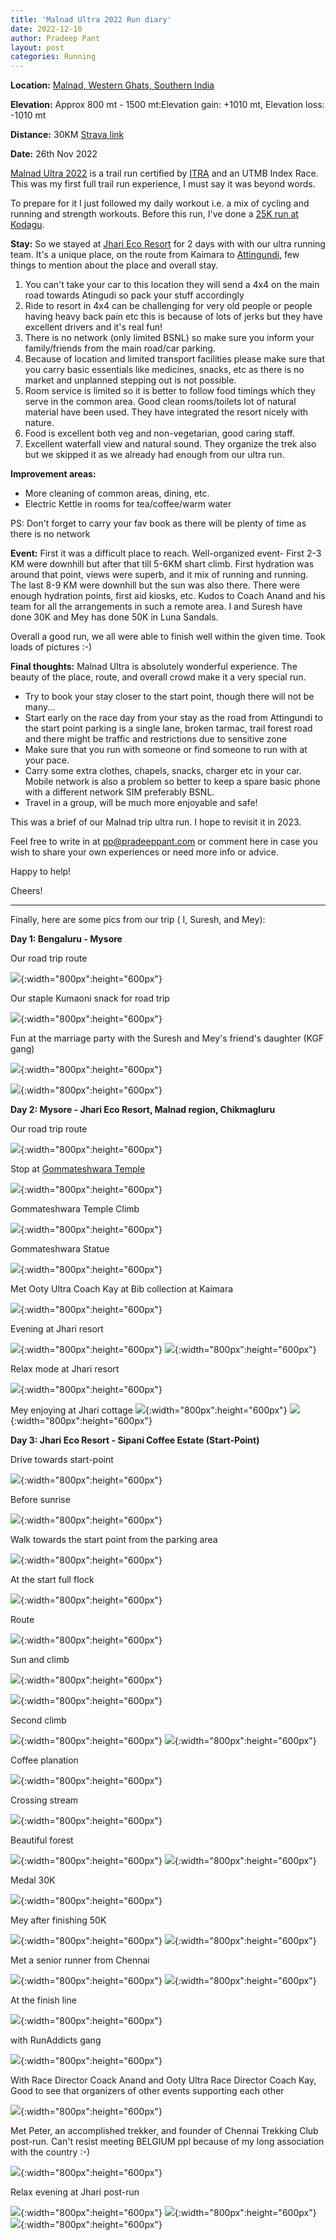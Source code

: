 ```yaml
---
title: 'Malnad Ultra 2022 Run diary'
date: 2022-12-10
author: Pradeep Pant
layout: post
categories: Running
---
```


**Location:** [Malnad, Western Ghats, Southern India](https://en.wikipedia.org/wiki/Malenadu)

**Elevation:** Approx 800 mt - 1500 mt:Elevation gain: +1010 mt, Elevation loss: -1010 mt

**Distance:** 30KM [Strava link](https://www.strava.com/activities/8169402700)

**Date:** 26th Nov 2022

[Malnad Ultra 2022](https://malnadultra.com/) is a trail run certified by [ITRA](https://itra.run/Races/RaceDetails/Malnad.Ultra.Malnad.Ultra.30.K/2023/78406was) and an UTMB Index Race. This was my first full trail run experience, I must say it was beyond words.

To prepare for it I just followed my daily workout i.e. a mix of cycling and running and strength workouts. Before this run, I've done a [25K run at Kodagu](https://www.strava.com/activities/7825696133).

**Stay:**
So we stayed at [Jhari Eco Resort](https://www.google.com/maps/place/Jhari+Eco+Stay/@13.4222058,75.7417142,17z/data=!4m22!1m12!3m11!1s0x3bbad76619c6e1cf:0x3ce3f6c5e78f4a10!2sJhari+Eco+Stay!5m2!4m1!1i2!8m2!3d13.4222058!4d75.7417142!9m1!1b1!16s%2Fg%2F11cp5z5_r0!3m8!1s0x3bbad76619c6e1cf:0x3ce3f6c5e78f4a10!5m2!4m1!1i2!8m2!3d13.4222058!4d75.7417142!16s%2Fg%2F11cp5z5_r0?hl=en-GB&entry=ttu) for 2 days with with our ultra running team. It's a unique place, on the route from Kaimara to [Attingundi](https://en.wikipedia.org/wiki/Attigundi), few things to mention about the place and overall stay.
<ol>
<li>You can't take your car to this location they will send a 4x4 on the main road towards Atingudi so pack your stuff accordingly </li>
<li>Ride to resort in 4x4 can be challenging for very old people or people having heavy back pain etc this is because of lots of jerks but they have excellent drivers and it's real fun!</li>
<li>There is no network (only limited BSNL) so make sure you inform your family/friends from the main road/car parking.</li>
<li>Because of location and limited transport facilities please make sure that you carry basic essentials like medicines, snacks, etc as there is no market and unplanned stepping out is not possible.</li>
<li>Room service is limited so it is better to follow food timings which they serve in the common area. Good clean rooms/toilets lot of natural material have been used. They have integrated the resort nicely with nature.</li>
<li>Food is excellent both veg and non-vegetarian, good caring staff.</li>
<li>Excellent waterfall view and natural sound. They organize the trek also but we skipped it as we already had enough from our ultra run. </li>
</ol>

**Improvement areas:**
<ul>
<li>More cleaning of common areas, dining, etc.</li>
<li>Electric Kettle in rooms for tea/coffee/warm water</li>
</ul>
PS: Don't forget to carry your fav book as there will be plenty of time as there is no network 

**Event:** First it was a difficult place to reach. Well-organized event- First 2-3 KM were downhill but after that till 5-6KM shart climb. First hydration was around that point, views were superb, and it mix of running and running. The last 8-9 KM were downhill but the sun was also there. There were enough hydration points, first aid kiosks, etc. Kudos to Coach Anand and his team for all the arrangements in such a remote area. 
I and Suresh have done 30K and Mey has done 50K in Luna Sandals. 

Overall a good run, we all were able to finish well within the given time. Took loads of pictures :-) 


**Final thoughts:**
Malnad Ultra is absolutely wonderful experience. The beauty of the place, route, and overall crowd make it a very special run. 

<ul>
<li>Try to book your stay closer to the start point, though there will not be many... </li>
<li>Start early on the race day from your stay as the road from Attingundi to the start point parking is a single lane, broken tarmac, trail forest road and there might be traffic and restrictions due to sensitive zone </li>
<li>Make sure that you run with someone or find someone to run with at your pace. </li>
<li>Carry some extra clothes, chapels, snacks, charger etc in your car. Mobile network is also a problem so better to keep a spare basic phone with a different network SIM preferably BSNL. </li>
<li>Travel in a group, will be much more enjoyable and safe! </li>
</ul>

This was a brief of our Malnad trip ultra run. I hope to revisit it in 2023. 


Feel free to write in at [pp@pradeeppant.com](mailto:pp@pradeeppant.com) or comment here in case you wish to share your own experiences or need more info or advice.



Happy to help! 


Cheers!

-------------------------------------------------------------------------
Finally, here are some pics from our trip ( I, Suresh, and Mey):


**Day 1: Bengaluru - Mysore**

Our road trip route

![](/data/images/travel/malnad_ultra_2022/route_map_blr_mysore.jpg){:width="800px":height="600px"}

Our staple Kumaoni snack for road trip

![](/data/images/travel/malnad_ultra_2022/home_made_snacks.jpg){:width="800px":height="600px"}



Fun at the marriage party with the Suresh and Mey's friend's daughter (KGF gang)

![](/data/images/travel/malnad_ultra_2022/fun_at_marriage_party.jpg){:width="800px":height="600px"}

![](/data/images/travel/malnad_ultra_2022/fun_at_marriage_party1.jpg){:width="800px":height="600px"}


**Day 2: Mysore - Jhari Eco Resort, Malnad region, Chikmagluru**


Our road trip route

![](/data/images/travel/malnad_ultra_2022/route_map_mysore_jhari.jpg){:width="800px":height="600px"}

Stop at [Gommateshwara Temple](https://en.wikipedia.org/wiki/Gommateshwara_statue)

![](/data/images/travel/malnad_ultra_2022/gommateshwara_front.jpg){:width="800px":height="600px"}

Gommateshwara Temple Climb

![](/data/images/travel/malnad_ultra_2022/gommateshwara_climb.jpg){:width="800px":height="600px"}

Gommateshwara Statue

![](/data/images/travel/malnad_ultra_2022/gommateshwara_statue.jpg){:width="800px":height="600px"}

Met Ooty Ultra Coach Kay at Bib collection at Kaimara

![](/data/images/travel/malnad_ultra_2022/coach_kay_run_addicts.jpg){:width="800px":height="600px"}

Evening at Jhari resort

![](/data/images/travel/malnad_ultra_2022/jhari_view.jpg){:width="800px":height="600px"}
![](/data/images/travel/malnad_ultra_2022/jhari_dinner.jpg){:width="800px":height="600px"}


Relax mode at Jhari resort

![](/data/images/travel/malnad_ultra_2022/relax_at_jhari.jpg){:width="800px":height="600px"}

Mey enjoying at Jhari cottage
![](/data/images/travel/malnad_ultra_2022/jhari_cottage_mey.jpg){:width="800px":height="600px"}
![](/data/images/travel/malnad_ultra_2022/jhari_cottage.jpg){:width="800px":height="600px"}


**Day 3: Jhari Eco Resort - Sipani Coffee Estate (Start-Point)**

Drive towards start-point

![](/data/images/travel/malnad_ultra_2022/route_map_jhari_sipani.jpg){:width="800px":height="600px"}

Before sunrise

![](/data/images/travel/malnad_ultra_2022/towards_start_point.jpg){:width="800px":height="600px"}

Walk towards the start point from the parking area

![](/data/images/travel/malnad_ultra_2022/walk_towards_starting.jpg){:width="800px":height="600px"}

At the start full flock

![](/data/images/travel/malnad_ultra_2022/start_point_full_flock.jpg){:width="800px":height="600px"}

Route 

![](/data/images/travel/malnad_ultra_2022/route_view_open.jpg){:width="800px":height="600px"}

Sun and climb

![](/data/images/travel/malnad_ultra_2022/sun_and_climb.jpg){:width="800px":height="600px"}


![](/data/images/travel/malnad_ultra_2022/second_climb.jpg){:width="800px":height="600px"}

Second climb

![](/data/images/travel/malnad_ultra_2022/route_view_open.jpg){:width="800px":height="600px"}
![](/data/images/travel/malnad_ultra_2022/climb_on.jpg){:width="800px":height="600px"}

Coffee planation 

![](/data/images/travel/malnad_ultra_2022/coffee_plantation.jpg){:width="800px":height="600px"}

Crossing stream

![](/data/images/travel/malnad_ultra_2022/run_route_river_crossing.jpg){:width="800px":height="600px"}

Beautiful forest

![](/data/images/travel/malnad_ultra_2022/beautiful_forest.jpg){:width="800px":height="600px"}
![](/data/images/travel/malnad_ultra_2022/coffee_beans.jpg){:width="800px":height="600px"}

Medal 30K

![](/data/images/travel/malnad_ultra_2022/medal_30k.jpg){:width="800px":height="600px"}

Mey after finishing 50K 

![](/data/images/travel/malnad_ultra_2022/boss_giving_pose.jpg){:width="800px":height="600px"}
![](/data/images/travel/malnad_ultra_2022/photo_after.jpg){:width="800px":height="600px"}

Met a senior runner from Chennai 

![](/data/images/travel/malnad_ultra_2022/met_senior_runner.jpg){:width="800px":height="600px"}
![](/data/images/travel/malnad_ultra_2022/channai_runner.jpg){:width="800px":height="600px"}

At the finish line

![](/data/images/travel/malnad_ultra_2022/finish_line.jpg){:width="800px":height="600px"}

with RunAddicts gang

![](/data/images/travel/malnad_ultra_2022/bengaluru_start_runner.jpg){:width="800px":height="600px"}

With Race Director Coack Anand and Ooty Ultra Race Director Coach Kay, Good to see that organizers of other events supporting each other

![](/data/images/travel/malnad_ultra_2022/with_coach_anand_kay.jpg){:width="800px":height="600px"}

Met Peter, an accomplished trekker, and founder of Chennai Trekking Club post-run. Can't resist meeting BELGIUM ppl because of my long association with the country :-)

![](/data/images/travel/malnad_ultra_2022/with_peter_bel.jpg){:width="800px":height="600px"}

Relax evening at Jhari post-run

![](/data/images/travel/malnad_ultra_2022/jhari_waterfall.jpg){:width="800px":height="600px"}
![](/data/images/travel/malnad_ultra_2022/jhari_waterfall.jpg){:width="800px":height="600px"}
![](/data/images/travel/malnad_ultra_2022/jhari_waterfall_grp.jpg){:width="800px":height="600px"}



